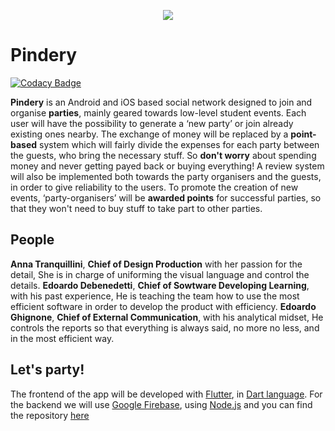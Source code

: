 <p align="center">
  <img src="https://firebasestorage.googleapis.com/v0/b/pindery-7cf58.appspot.com/o/ic_launcher.png?alt=media&token=f7abc09d-d56c-4229-b614-f3d7beca5a10"/>
</p>

# Pindery

[![Codacy Badge](https://api.codacy.com/project/badge/Grade/10f5f6d7d1a148dd8ead27258dc186fd)](https://app.codacy.com/app/dedeswim/pindery?utm_source=github.com&utm_medium=referral&utm_content=AEEooTo/pindery&utm_campaign=badger)

**Pindery** is an Android and iOS based social network designed to join and organise **parties**, mainly geared towards low-level student events.
Each user will have the possibility to generate a ‘new party’ or join already existing ones nearby.
The exchange of money will be replaced by a **point-based** system which will fairly divide the expenses for each party between the guests, who bring the necessary stuff. So **don't worry** about spending money and never getting payed back or buying everything!
A review system will also be implemented both towards the party organisers and the guests, in order to give reliability to the users.
To promote the creation of new events, ‘party-organisers’ will be **awarded points** for successful parties, so that they won't need to buy stuff to take part to other parties.

## People
**Anna Tranquillini**, **Chief of Design Production** with her passion for the detail, She is in charge of uniforming the visual language and control the details.
**Edoardo Debenedetti**, **Chief of Sowtware Developing Learning**, with his past experience, He is teaching the team how to use the most efficient software in order to develop the product with efficiency.
**Edoardo Ghignone**, **Chief of External Communication**, with his analytical midset, He controls the reports so that everything is always said, no more no less, and in the most efficient way.


## Let's party!

The frontend of the app will be developed with [Flutter](https://flutter.io), in [Dart language](https://dartlang.org).
For the backend we will use [Google Firebase](https://firebase.google.com), using [Node.js](https://nodejs.org) and you can find the repository [here](https://github.com/AEEooTo/pindery-backend)
